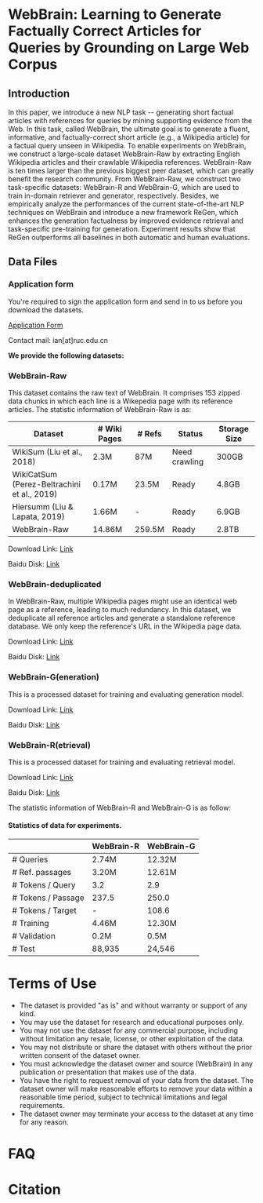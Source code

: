 # WebBrain: Learning to Generate Factually Correct Articles for Queries by Grounding on Large Web Corpus



## Introduction
In this paper, we introduce a new NLP task -- generating short factual articles with references for queries by mining supporting evidence from the Web. In this task, called WebBrain, the ultimate goal is to generate a fluent, informative, and factually-correct short article (e.g., a Wikipedia article) for a factual query unseen in Wikipedia. To enable experiments on WebBrain, we construct a large-scale dataset WebBrain-Raw by extracting English Wikipedia articles and their crawlable Wikipedia references. WebBrain-Raw is ten times larger than the previous biggest peer dataset, which can greatly benefit the research community. From WebBrain-Raw, we construct two task-specific datasets: WebBrain-R and WebBrain-G, which are used to train in-domain retriever and generator, respectively. Besides, we empirically analyze the performances of the current state-of-the-art NLP techniques on WebBrain and introduce a new framework ReGen, which enhances the generation factualness by improved evidence retrieval and task-specific pre-training for generation. Experiment results show that ReGen outperforms all baselines in both automatic and human evaluations.

## Data Files

### Application form

You're required to sign the application form and send in to us before you download the datasets. 

[Application Form](https://github.com/qhjqhj00/WebBrain-Data/blob/main/application_form.pdf)

Contact mail: ian[at]ruc.edu.cn

**We provide the following datasets:**
### WebBrain-Raw
This dataset contains the raw text of WebBrain. It comprises 153 zipped data chunks in which each line is a Wikepedia page with its reference articles. The statistic information of WebBrain-Raw is as:


| Dataset     | \# Wiki Pages | \# Refs   | Status        | Storage Size |
| ----------- | ------------- | ---------| ------------ | ------------ |
| WikiSum (Liu et al., 2018)      | 2.3M          | 87M      | Need crawling | 300GB        |
| WikiCatSum (Perez-Beltrachini et al., 2019) | 0.17M  | 23.5M    | Ready        | 4.8GB        |
| Hiersumm (Liu & Lapata, 2019)   | 1.66M | -        | Ready        | 6.9GB        |
| WebBrain-Raw | 14.86M        | 259.5M   | Ready        | 2.8TB        | 


Download Link: [Link](https://github.com/qhjqhj00/WebBrain-Data/)

Baidu Disk: [Link](https://github.com/qhjqhj00/WebBrain-Data/)


### WebBrain-deduplicated
In WebBrain-Raw, multiple Wikipedia pages might use an identical web page as a reference, leading to much redundancy. In this dataset, we deduplicate all reference articles and generate a standalone reference database. We only keep the reference's URL in the Wikipedia page data.

Download Link: [Link](https://github.com/qhjqhj00/WebBrain-Data/)

Baidu Disk: [Link](https://github.com/qhjqhj00/WebBrain-Data/)

### WebBrain-G(eneration)
This is a processed dataset for training and evaluating generation model.

Download Link: [Link](https://github.com/qhjqhj00/WebBrain-Data/)

Baidu Disk: [Link](https://github.com/qhjqhj00/WebBrain-Data/)

### WebBrain-R(etrieval)
This is a processed dataset for training and evaluating retrieval model.

Download Link: [Link](https://github.com/qhjqhj00/WebBrain-Data/)

Baidu Disk: [Link](https://github.com/qhjqhj00/WebBrain-Data/)

The statistic information of WebBrain-R and WebBrain-G is as follow:
#### Statistics of data for experiments.

|                       | WebBrain-R | WebBrain-G |
|-----------------------|------------|------------|
| \# Queries            | 2.74M      | 12.32M     |
| \# Ref. passages      | 3.20M      | 12.61M     |
| \# Tokens / Query     | 3.2        | 2.9        |
| \# Tokens / Passage   | 237.5      | 250.0      |
| \# Tokens / Target    | -          | 108.6      |
| \# Training           | 4.46M      | 12.30M     |
| \# Validation         | 0.2M       | 0.5M       |
| \# Test               | 88,935     | 24,546     |

# Terms of Use

- The dataset is provided "as is" and without warranty or support of any kind.
- You may use the dataset for research and educational purposes only.
- You may not use the dataset for any commercial purpose, including without limitation any resale, license, or other exploitation of the data.
- You may not distribute or share the dataset with others without the prior written consent of the dataset owner.
- You must acknowledge the dataset owner and source (WebBrain) in any publication or presentation that makes use of the data.
- You have the right to request removal of your data from the dataset. The dataset owner will make reasonable efforts to remove your data within a reasonable time period, subject to technical limitations and legal requirements.
- The dataset owner may terminate your access to the dataset at any time for any reason.

# FAQ

# Citation


